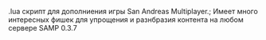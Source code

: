 .lua скрипт для дополниения игры San Andreas Multiplayer.;
Имеет много интересных фишек для упрощения и разнбразия контента на любом сервере SAMP 0.3.7
